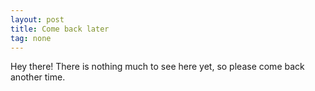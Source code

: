 ```yaml
---
layout: post
title: Come back later
tag: none
---
```


Hey there! There is nothing much to see here yet, so please come back another time.
